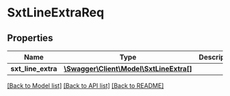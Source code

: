 # SxtLineExtraReq

## Properties
Name | Type | Description | Notes
------------ | ------------- | ------------- | -------------
**sxt_line_extra** | [**\Swagger\Client\Model\SxtLineExtra[]**](SxtLineExtra.md) |  | [optional] 

[[Back to Model list]](../README.md#documentation-for-models) [[Back to API list]](../README.md#documentation-for-api-endpoints) [[Back to README]](../README.md)


